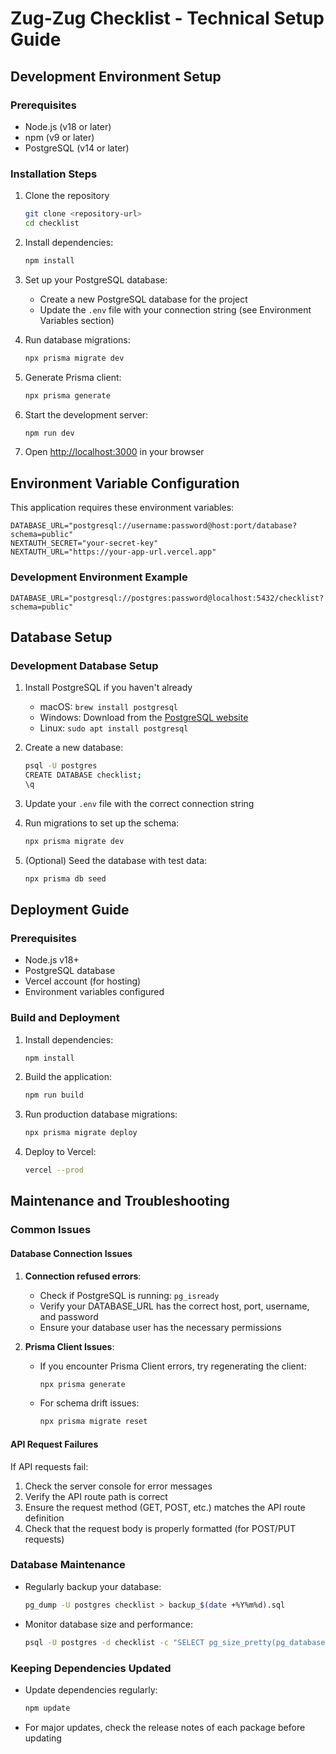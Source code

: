 # Zug-Zug Checklist - Technical Setup Guide

## Development Environment Setup

### Prerequisites
- Node.js (v18 or later)
- npm (v9 or later)
- PostgreSQL (v14 or later)

### Installation Steps
1. Clone the repository
   ```bash
   git clone <repository-url>
   cd checklist
   ```

2. Install dependencies:
   ```bash
   npm install
   ```

3. Set up your PostgreSQL database:
   - Create a new PostgreSQL database for the project
   - Update the `.env` file with your connection string (see Environment Variables section)

4. Run database migrations:
   ```bash
   npx prisma migrate dev
   ```

5. Generate Prisma client:
   ```bash
   npx prisma generate
   ```

6. Start the development server:
   ```bash
   npm run dev
   ```

7. Open [http://localhost:3000](http://localhost:3000) in your browser

## Environment Variable Configuration

This application requires these environment variables:

```
DATABASE_URL="postgresql://username:password@host:port/database?schema=public"
NEXTAUTH_SECRET="your-secret-key"
NEXTAUTH_URL="https://your-app-url.vercel.app"
```

### Development Environment Example
```
DATABASE_URL="postgresql://postgres:password@localhost:5432/checklist?schema=public"
```

## Database Setup

### Development Database Setup
1. Install PostgreSQL if you haven't already
   - macOS: `brew install postgresql`
   - Windows: Download from the [PostgreSQL website](https://www.postgresql.org/download/windows/)
   - Linux: `sudo apt install postgresql`

2. Create a new database:
   ```bash
   psql -U postgres
   CREATE DATABASE checklist;
   \q
   ```

3. Update your `.env` file with the correct connection string

4. Run migrations to set up the schema:
   ```bash
   npx prisma migrate dev
   ```

5. (Optional) Seed the database with test data:
   ```bash
   npx prisma db seed
   ```

## Deployment Guide

### Prerequisites
- Node.js v18+
- PostgreSQL database
- Vercel account (for hosting)
- Environment variables configured

### Build and Deployment
1. Install dependencies:
   ```bash
   npm install
   ```

2. Build the application:
   ```bash
   npm run build
   ```

3. Run production database migrations:
   ```bash
   npx prisma migrate deploy
   ```

4. Deploy to Vercel:
   ```bash
   vercel --prod
   ```

## Maintenance and Troubleshooting

### Common Issues

#### Database Connection Issues
1. **Connection refused errors**:
   - Check if PostgreSQL is running: `pg_isready`
   - Verify your DATABASE_URL has the correct host, port, username, and password
   - Ensure your database user has the necessary permissions

2. **Prisma Client Issues**:
   - If you encounter Prisma Client errors, try regenerating the client:
     ```bash
     npx prisma generate
     ```
   - For schema drift issues:
     ```bash
     npx prisma migrate reset
     ```

#### API Request Failures
If API requests fail:
1. Check the server console for error messages
2. Verify the API route path is correct
3. Ensure the request method (GET, POST, etc.) matches the API route definition
4. Check that the request body is properly formatted (for POST/PUT requests)

### Database Maintenance
- Regularly backup your database:
  ```bash
  pg_dump -U postgres checklist > backup_$(date +%Y%m%d).sql
  ```

- Monitor database size and performance:
  ```bash
  psql -U postgres -d checklist -c "SELECT pg_size_pretty(pg_database_size('checklist'));"
  ```

### Keeping Dependencies Updated
- Update dependencies regularly:
  ```bash
  npm update
  ```

- For major updates, check the release notes of each package before updating
